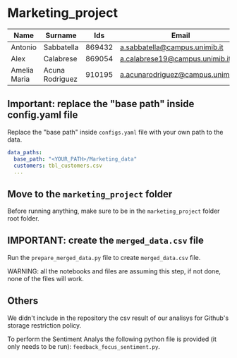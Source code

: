 # Marketing_project

| Name           | Surname          | Ids   | Email                                   |
|----------------|------------------|-------|-----------------------------------------|
| Antonio        | Sabbatella        | 869432| a.sabbatella@campus.unimib.it           |
| Alex           | Calabrese         | 869054| a.calabrese19@campus.unimib.it          |
| Amelia Maria   | Acuna Rodriguez   | 910195| a.acunarodriguez@campus.unimib.it       |

## Important: replace the "base path" inside config.yaml file

Replace the "base path" inside  `configs.yaml` file with your own path to the data.

```yaml
data_paths:
  base_path: "<YOUR_PATH>/Marketing_data"
  customers: tbl_customers.csv
  ...
```
## Move to the `marketing_project` folder
Before running anything, make sure to be in the `marketing_project` folder root folder.

## IMPORTANT: create the `merged_data.csv` file
Run the `prepare_merged_data.py` file to create `merged_data.csv` file.

WARNING: all the notebooks and files are assuming this step, if not done, none of the files will work.

## Others

We didn't include in the repository the csv result of our analisys for Github's storage restriction policy.

To perform the Sentiment Analys the following python file is provided (it only needs to be run): `feedback_focus_sentiment.py`.
